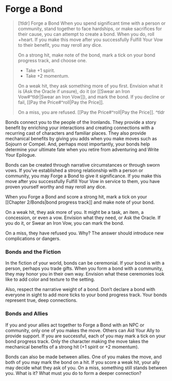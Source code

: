 # Forge a Bond
>[!tldr] Forge a Bond
>When you spend significant time with a person or community, stand together to face hardships, or make sacrifices for their cause, you can attempt to create a bond. When you do, roll +heart. If you make this move after you successfully Fulfill Your Vow to their benefit, you may reroll any dice.
>
>On a strong hit, make note of the bond, mark a tick on your bond progress track, and choose one.
>- Take +1 spirit.
>- Take +2 momentum.
>
>On a weak hit, they ask something more of you first. Envision what it is (Ask the Oracle if unsure), do it (or [[Swear an Iron Vow#^tldr|Swear an Iron Vow]]), and mark the bond. If you decline or fail, [[Pay the Price#^roll|Pay the Price]].
>
>On a miss, you are refused. [[Pay the Price#^roll|Pay the Price]].
^tldr

Bonds connect you to the people of the Ironlands. They provide a story benefit by enriching your interactions and creating connections with a recurring cast of characters and familiar places. They also provide mechanical benefits by giving you adds when you make moves such as Sojourn or Compel. And, perhaps most importantly, your bonds help determine your ultimate fate when you retire from adventuring and Write Your Epilogue.

Bonds can be created through narrative circumstances or through sworn vows. If you’ve established a strong relationship with a person or community, you may Forge a Bond to give it significance. If you make this move after you successfully Fulfill Your Vow in service to them, you have proven yourself worthy and may reroll any dice.

When you Forge a Bond and score a strong hit, mark a tick on your [[Chapter 2/Bonds|bond progress track]] and make note of your bond.

On a weak hit, they ask more of you. It might be a task, an item, a concession, or even a vow. Envision what they need, or Ask the Oracle. If you do it, or Swear an Iron Vow, you can mark the bond.

On a miss, they have refused you. Why? The answer should introduce new complications or dangers.

### Bonds and the Fiction
In the fiction of your world, bonds can be ceremonial. If your bond is with a person, perhaps you trade gifts. When you form a bond with a community, they may honor you in their own way. Envision what these ceremonies look like to add color and texture to the setting.

Also, respect the narrative weight of a bond. Don’t declare a bond with everyone in sight to add more ticks to your bond progress track. Your bonds represent true, deep connections.

### Bonds and Allies
If you and your allies act together to Forge a Bond with an NPC or community, only one of you makes the move. Others can Aid Your Ally to provide support. If you are successful, each of you may mark a tick on your bond progress track. Only the character making the move takes the mechanical benefits of a strong hit (+1 spirit or +2 momentum).

Bonds can also be made between allies. One of you makes the move, and both of you may mark the bond on a hit. If you score a weak hit, your ally may decide what they ask of you. On a miss, something still stands between you. What is it? What must you do to form a deeper connection?